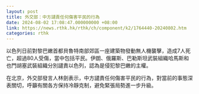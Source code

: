```yaml
---
layout: post
title: 外交部：中方譴責任何傷害平民的行為
date: 2024-08-02 17:08:47.000000000 +08:00
link: https://news.rthk.hk/rthk/ch/component/k2/1764440-20240802.htm
categories: rthk
---
```


以色列日前對黎巴嫩首都貝魯特南部郊區一座建築物發動無人機襲擊，造成7人死亡，超過80人受傷，當中包括平民。伊朗、俄羅斯、巴勒斯坦武裝組織哈馬斯和也門胡塞武裝組織分別譴責以色列，認為是侵犯黎巴嫩的主權。

在北京，外交部發言人林劍表示，中方譴責任何傷害平民的行為，對當前的事態深表關切，呼籲有關各方保持冷靜克制，避免緊張局勢進一步升級。

